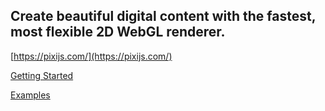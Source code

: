 ## Create beautiful digital content with the fastest, most flexible 2D WebGL renderer.

[https://pixijs.com/](https://pixijs.com/)

[Getting Started](https://pixijs.io/guides/basics/getting-started.html)

<!-- [Examples](https://pixijs.io/examples/#/demos-basic/) -->

[Examples](https://pixijs.com/examples)
